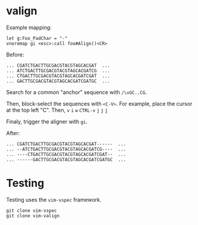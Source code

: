 # valign

Example mapping:

    let g:Foo_PadChar = "-"
    vnoremap gi <esc>:call foo#Align()<CR>


Before:

    ... CGATCTGACTTGCGACGTACGTAGCACGAT  ...
    ... ATCTGACTTGCGACGTACGTAGCACGATCG  ...
    ... CTGACTTGCGACGTACGTAGCACGATCGAT  ...
    ... GACTTGCGACGTACGTAGCACGATCGATGC  ...


Search for a common "anchor" sequence with `/\vGC..CG`.

Then, block-select the sequences with `<C-V>`. For example, place the cursor at the top left "C". Then, `v` `i` `w` `CTRL-v` `j` `j` `j`

Finaly, trigger the aligner with `gi`.

After:

    ... CGATCTGACTTGCGACGTACGTAGCACGAT------  ...
    ... --ATCTGACTTGCGACGTACGTAGCACGATCG----  ...
    ... ----CTGACTTGCGACGTACGTAGCACGATCGAT--  ...
    ... ------GACTTGCGACGTACGTAGCACGATCGATGC  ...


# Testing

Testing uses the `vim-vspec` framework.

    git clone vim-vspec
    git clone vim-valign
